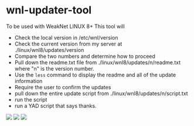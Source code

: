 # wnl-updater-tool
To be used with WeakNet LINUX 8+
This tool will 
* Check the local version in /etc/wnl/version
* Check the current version from my server at ./linux/wnl8/updates/version
* Compare the two numbers and determine how to proceed
* Pull down the readme.txt file from ./linux/wnl8/updates/n/readme.txt where "n" is the version number.
* Use the <code>less</code> command to display the readme and all of the update information
* Require the user to confirm the updates
* pull down the entire update script from ./linux/wnl8/updates/n/script.txt
* run the script
* run a YAD script that says thanks.

<img src="https://weaknetlabs.com/images/wnl-updater-screenshot.PNG"  />

<img src="https://weaknetlabs.com/images/wnl-updater-screenshot-2.PNG" />

<img src="https://weaknetlabs.com/images/wnl-updater-screenshot-3.PNG" />
